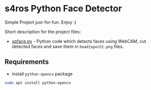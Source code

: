 # s4ros Python Face Detector
Simple Project just-for-fun. Enjoy :)

Short description for the project files:

- [spface.py](spface.py) - Python code which detects faces using WebCAM, cut
detected faces and save them in `head{epoch}.png` files.

## Requirements

- install `python-opencv` package
```bash
sudo apt install python-opencv
```
